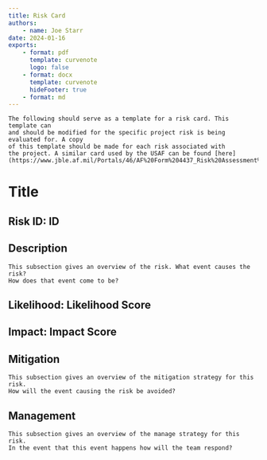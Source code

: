 ```yaml
---
title: Risk Card
authors:
    - name: Joe Starr
date: 2024-01-16
exports:
    - format: pdf
      template: curvenote
      logo: false
    - format: docx
      template: curvenote
      hideFooter: true
    - format: md
---
```


```{note}
The following should serve as a template for a risk card. This template can
and should be modified for the specific project risk is being evaluated for. A copy
of this template should be made for each risk associated with
the project. A similar card used by the USAF can be found [here](https://www.jble.af.mil/Portals/46/AF%20Form%204437_Risk%20Assessment%20Worksheet.pdf)
```

# **Title**

## Risk ID: **ID**

## Description

```{note}
This subsection gives an overview of the risk. What event causes the risk?
How does that event come to be?
```

## Likelihood: **Likelihood Score**

## Impact: **Impact Score**

## Mitigation

```{note}
This subsection gives an overview of the mitigation strategy for this risk.
How will the event causing the risk be avoided?
```

## Management

```{note}
This subsection gives an overview of the manage strategy for this risk.
In the event that this event happens how will the team respond?
```

